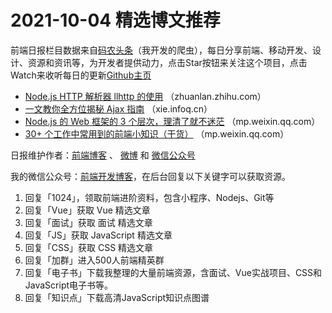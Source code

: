 # 2021-10-04 精选博文推荐

前端日报栏目数据来自[码农头条](http://hao.caibaojian.com.cn/)（我开发的爬虫），每日分享前端、移动开发、设计、资源和资讯等，为开发者提供动力，点击Star按钮来关注这个项目，点击Watch来收听每日的更新[Github主页](https://github.com/kujian/frontendDaily)
* [Node.js HTTP 解析器 llhttp 的使用](https://zhuanlan.zhihu.com/p/416575096) （zhuanlan.zhihu.com）
* [一文教你全方位揭秘 Ajax 指南](https://xie.infoq.cn/article/7df13493aea49d557020b15c4) （xie.infoq.cn）
* [Node.js 的 Web 框架的 3 个层次，理清了就不迷茫](https://mp.weixin.qq.com/s?__biz=Mzg3OTYzMDkzMg==&mid=2247486016&idx=1&sn=7308c64e42b30677898519c759af7ae4) （mp.weixin.qq.com）
* [30+ 个工作中常用到的前端小知识（干货）](https://mp.weixin.qq.com/s?__biz=MzUzNjk5MTE1OQ==&mid=2247510755&idx=1&sn=ea9e72aed8b6e1aab8456bb0dd6be16f) （mp.weixin.qq.com）

日报维护作者：[前端博客](http://caibaojian.com.cn/) 、 [微博](http://weibo.com/kujian) 和 [微信公众号](https://open.weixin.qq.com/qr/code?username=caibaojian_com)

我的微信公众号：[前端开发博客](https://open.weixin.qq.com/qr/code?username=caibaojian_com)，在后台回复以下关键字可以获取资源。

1. 回复「1024」，领取前端进阶资料，包含小程序、Nodejs、Git等
2. 回复「Vue」获取 Vue 精选文章
3. 回复「面试」获取 面试 精选文章
4. 回复「JS」获取 JavaScript 精选文章
5. 回复「CSS」获取 CSS 精选文章
6. 回复「加群」进入500人前端精英群
7. 回复「电子书」下载我整理的大量前端资源，含面试、Vue实战项目、CSS和JavaScript电子书等。
8. 回复「知识点」下载高清JavaScript知识点图谱